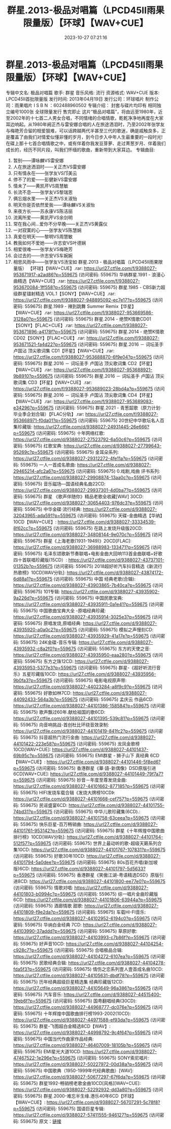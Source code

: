 ﻿---
title: 群星.2013-极品对唱篇（LPCD45II雨果限量版）【环球】【WAV+CUE】
date: 2023-10-27 07:21:16
categories: WAV车载音乐、镜像
tags: 华语中文
---
# 群星.2013-极品对唱篇（LPCD45II雨果限量版）【环球】【WAV+CUE】

专辑中文名: 极品对唱篇
歌手: 群星
音乐风格: 流行
资源格式: WAV+CUE
版本: LPCD45II首批限量版
发行时间: 2013年04月19日
发行公司：环球唱片
制作公司：雨果唱片
I S B N ：602488960502
专辑介绍：
封套与碟片均印有
相同独立编号1000张
全球限量发行 售完即止
这片“极品对唱篇”，将由远至1980年，近至2002年的十七首二人男女合唱，不同情绪的合唱情歌，乾乾净净地再度在大家耳边响起。从1980年阙正杰与雷安娜合唱的人在旅途洒泪时，乃至2002年张学友与梅艳芳合留的相爱狠难，可以话跨越两代半甚至三代的歌迷，确是戚触良多，正是覆盖了由我们对情爱似懂非懂的岁月，到今日步入中年人生最重要的一段时光!在碟上那十七首合唱情歌之中，或有伴着你我发豆芽萝、走过菁葱岁月、伴着我们成长的，经历不同片段，叫我们怀缅的歌曲，重新带到大家耳边。
专辑曲目:
01. 暂别——谭咏麟VS雷安娜
02. 人在旅途洒泪时——关正杰VS雷安娜
03. 只有情永在——张学友VS邝美云
04. 停不了的爱——彭健新VS雷安娜
05. 情未了——黄凯芹VS周慧敏
06. 长流不息——张学友VS黎瑞恩
07. 俩忘烟水里——关正杰VS关淑怡
08. 明天你是否依然爱我——谭咏麟VS关淑怡
09. 来夜方长——苏永康VS陈洁丽
10. 流离所爱——黄凯芹VS余剑明
11. 常在我心间...爱你不分早晚——关正杰VS黄露仪
12. 一对寂寞的心——张学友VS陈慧娴
13. 真爱在明天——黎明VS周慧敏
14. 教我如何不爱她——许志安VS叶德娴
15. 相爱很难——张学友VS梅艳芳
16. 会过去的——许志安VS车婉婉
17. 相思风雨中——张学友VS汤宝如
群星.2013 - 极品对唱篇（LPCD45II雨果限量版） 【环球】【WAV+CUE】.rar: https://url27.ctfile.com/f/9388027-953671917-a2ad86?p=559675
(访问密码: 559675)
华纳群星.1991 - 浪漫心曲精选【WAV+CUE】.rar: https://url27.ctfile.com/f/9388027-953670084-1ff558?p=559675
(访问密码: 559675)
群星.1985 - CBS新力超级群星镭射精选 VOL.1【SONY】【WAV+CUE】.rar: https://url27.ctfile.com/f/9388027-948895092-ec7e17?p=559675
(访问密码: 559675)
群星.1989 - 辣到跳舞 Summer Remix【华星】【WAV+CUE】.rar: https://url27.ctfile.com/f/9388027-953669586-3128a0?p=559675
(访问密码: 559675)
群星.2014 - 绝赞K情歌CD01【SONY】【FLAC+CUE】.rar: https://url27.ctfile.com/f/9388027-953671896-a4178f?p=559675
(访问密码: 559675)
群星.2014 - 绝赞K情歌CD02【SONY】【FLAC+CUE】.rar: https://url27.ctfile.com/f/9388027-953671521-fa4d22?p=559675
(访问密码: 559675)
群星.2016 － 词坛圣手 卢国沾 顶尖歌词集 CD1【环星】【WAV+CUE】.rar: https://url27.ctfile.com/f/9388027-953688870-6f9e04?p=559675
(访问密码: 559675)
群星.2016 － 词坛圣手 卢国沾 顶尖歌词集 CD2【环星】【WAV+CUE】.rar: https://url27.ctfile.com/f/9388027-953688921-9b8910?p=559675
(访问密码: 559675)
群星.2016 － 词坛圣手 卢国沾 顶尖歌词集 CD3【环星】【WAV+CUE】.rar: https://url27.ctfile.com/f/9388027-953689023-28bd4a?p=559675
(访问密码: 559675)
群星.2016 － 词坛圣手 卢国沾 顶尖歌词集 CD4【环星】【WAV+CUE】.rar: https://url27.ctfile.com/f/9388027-953689083-e34296?p=559675
(访问密码: 559675)
群星.2021 - 青葱韶歌（原力计划·毕业季企划合辑）【FLAC分轨】.rar: https://url27.ctfile.com/f/9388027-953668971-f0da01?p=559675
(访问密码: 559675)
20世纪中华歌坛名人百集珍藏版: https://url27.ctfile.com/d/9388027-24931445-26e666?p=559675
(访问密码: 559675)
十年网络红歌: https://url27.ctfile.com/d/9388027-27523792-6a50c6?p=559675
(访问密码: 559675)
红歌宝典: https://url27.ctfile.com/d/9388027-27799643-95269c?p=559675
(访问密码: 559675)
金耳朵系列: https://url27.ctfile.com/d/9388027-29312272-4fe11a?p=559675
(访问密码: 559675)
一人一首成名歌曲: https://url27.ctfile.com/d/9388027-29465214-afc2a6?p=559675
(访问密码: 559675)
0.戏剧,戏曲 评书系列: https://url27.ctfile.com/d/9388027-29908874-13aa0c?p=559675
(访问密码: 559675)
音乐磁场—国语经典名曲22CD: https://url27.ctfile.com/d/9388027-29937301-4d0ba7?p=559675
(访问密码: 559675)
群星 《歌声伴随你》精品老歌全收藏[WAV] 30CD: https://url27.ctfile.com/d/9388027-30654403-976dc3?p=559675
(访问密码: 559675)
中华金碟·流行经典: https://url27.ctfile.com/d/9388027-32043965-ada591?p=559675
(访问密码: 559675)
天碟-金曲精选【华纳】10CD【WAV+CUE】: https://url27.ctfile.com/d/9388027-33334539-8f62cc?p=559675
(访问密码: 559675)
在路上发烧升级版20CD: https://url27.ctfile.com/d/9388027-34808144-9e070c?p=559675
(访问密码: 559675)
群星《上海老歌(1931-1949)》20CD[FLAC]: https://url27.ctfile.com/d/9388027-36988983-133471?p=559675
(访问密码: 559675)
毛泽东颂歌新节奏联唱+电影金曲大回响113首金曲联唱+好歌四十首联唱珍藏版(15CD）: https://url27.ctfile.com/d/9388027-43737101-01352b?p=559675
(访问密码: 559675)
2018超好听汽车抖音精选《新流行热歌榜》10CD[WAV分轨]: https://url27.ctfile.com/d/9388027-43874172-6d88a1?p=559675
(访问密码: 559675)
中国 经典老歌(合辑): https://url27.ctfile.com/d/9388027-43903865-7b40ca?p=559675
(访问密码: 559675)
101专辑: https://url27.ctfile.com/d/9388027-43935902-9a226d?p=559675
(访问密码: 559675)
中国民歌宝典: https://url27.ctfile.com/d/9388027-43935911-0a1e41?p=559675
(访问密码: 559675)
中国歌曲宝典大全 -原唱经典珍藏: https://url27.ctfile.com/d/9388027-43935914-3025e3?p=559675
(访问密码: 559675)
原唱发烧,原唱经典: https://url27.ctfile.com/d/9388027-43935920-a0a0c2?p=559675
(访问密码: 559675)
模拟之声慢刻CD: https://url27.ctfile.com/d/9388027-43935929-41a17e?p=559675
(访问密码: 559675)
24K金碟-音乐专辑: https://url27.ctfile.com/d/9388027-43935932-c8a2f0?p=559675
(访问密码: 559675)
东方的天使之音: https://url27.ctfile.com/d/9388027-43935950-eaa280?p=559675
(访问密码: 559675)
东方之珠12CD: https://url27.ctfile.com/d/9388027-43935953-5377e3?p=559675
(访问密码: 559675)
群星-《超好听流行音乐》五星珍藏版10CD: https://url27.ctfile.com/d/9388027-43935956-9b0fa3?p=559675
(访问密码: 559675)
电影电视原声带: https://url27.ctfile.com/d/9388027-44023284-a8f9c9?p=559675
(访问密码: 559675)
好歌如林7CD: https://url27.ctfile.com/d/9388027-44092433-564a3b?p=559675
(访问密码: 559675)
孟庆云 作品6CD: https://url27.ctfile.com/d/9388027-44101386-158584?p=559675
(访问密码: 559675)
歌声飘过60年.献给祖国的歌6CD: https://url27.ctfile.com/d/9388027-44101395-539c81?p=559675
(访问密码: 559675)
向音响挑战-首创杜比环绕音效录制: https://url27.ctfile.com/d/9388027-44101419-841fc2?p=559675
(访问密码: 559675)
抖音超热门流行金曲: https://url27.ctfile.com/d/9388027-44101422-223e58?p=559675
(访问密码: 559675)
龙凤金歌榜10CD[WAV+CUE]: https://url27.ctfile.com/d/9388027-44101437-69b95c?p=559675
(访问密码: 559675)
EMI群星 - 狮子山下 真经典 6CD【WAV+CUE】: https://url27.ctfile.com/d/9388027-44101446-5f8ed6?p=559675
(访问密码: 559675)
香港群星《華·語-新偶像》DSD原版引进6CD[WAV+CUE]: https://url27.ctfile.com/d/9388027-44101449-79f7a7?p=559675
(访问密码: 559675)
妙音－年度至尊发烧金曲: https://url27.ctfile.com/d/9388027-44101662-877185?p=559675
(访问密码: 559675)
HIFI发烧车载合辑《发烧大牌榜10CD》: https://url27.ctfile.com/d/9388027-44101668-cef757?p=559675
(访问密码: 559675)
民谣盛宴6CD: https://url27.ctfile.com/d/9388027-44101755-74bd31?p=559675
(访问密码: 559675)
中华儿歌珍藏集(6CD).: https://url27.ctfile.com/d/9388027-44101758-63ceea?p=559675
(访问密码: 559675)
快乐巨星-百万畅销曲: https://url27.ctfile.com/d/9388027-44101761-953142?p=559675
(访问密码: 559675)
群星《十年辉煌中国歌曲排行榜》10CD[WAV分轨]: https://url27.ctfile.com/d/9388027-44101764-512f57?p=559675
(访问密码: 559675)
世界上最动听的歌-超级天籁系列合集10CD: https://url27.ctfile.com/d/9388027-44101767-107831?p=559675
(访问密码: 559675)
好歌30年10CD: https://url27.ctfile.com/d/9388027-44101794-5a0dee?p=559675
(访问密码: 559675)
80s百花齐唱(新加坡版)6CD: https://url27.ctfile.com/d/9388027-44101797-5d5633?p=559675
(访问密码: 559675)
香港群星《笑傲江湖-粤语精选DSD》原版引进8CD: https://url27.ctfile.com/d/9388027-44101800-ee77e0?p=559675
(访问密码: 559675)
情歌对唱: https://url27.ctfile.com/d/9388027-44101803-b0994c?p=559675
(访问密码: 559675)
综一唱片金曲珍藏版6CD: https://url27.ctfile.com/d/9388027-44101806-63944a?p=559675
(访问密码: 559675)
酒廊情歌 甜歌: https://url27.ctfile.com/d/9388027-44101809-f9e2da?p=559675
(访问密码: 559675)
车载HI-FI音乐: https://url27.ctfile.com/d/9388027-44102952-6194c0?p=559675
(访问密码: 559675)
华纳白金经典 7CD: https://url27.ctfile.com/d/9388027-44103990-37addd?p=559675
(访问密码: 559675)
草原好歌: https://url27.ctfile.com/d/9388027-44103993-c7b86f?p=559675
(访问密码: 559675)
好声音10CD: https://url27.ctfile.com/d/9388027-44104254-c928c7?p=559675
(访问密码: 559675)
合唱极品合辑: https://url27.ctfile.com/d/9388027-44104272-6107ea?p=559675
(访问密码: 559675)
民歌经典合辑: https://url27.ctfile.com/d/9388027-44104278-fda5f3?p=559675
(访问密码: 559675)
情伤之恋系列壹人壹首成名曲10CD: https://url27.ctfile.com/d/9388027-44105631-dbdf78?p=559675
(访问密码: 559675)
历年经典超级巨星精选集 经典珍藏版12CD: https://url27.ctfile.com/d/9388027-44105649-96a386?p=559675
(访问密码: 559675)
汽车音乐: https://url27.ctfile.com/d/9388027-44515400-19eb6f?p=559675
(访问密码: 559675)
国粤翻唱经典(30CD): https://url27.ctfile.com/d/9388027-44968777-dc076e?p=559675
(访问密码: 559675)
十年辉煌中国歌曲排行榜1993-2002(10CD): https://url27.ctfile.com/d/9388027-44971588-ef93da?p=559675
(访问密码: 559675)
群星-飞图超白金精选8CD【WAV】: https://url27.ctfile.com/d/9388027-44998792-9c4f64?p=559675
(访问密码: 559675)
中国当代作曲家作品经典: https://url27.ctfile.com/d/9388027-46407009-18105b?p=559675
(访问密码: 559675)
EMI星光大道10CD: https://url27.ctfile.com/d/9388027-47467522-1e296e?p=559675
(访问密码: 559675)
SONY索尼唱片: https://url27.ctfile.com/d/9388027-50227972-00d38a?p=559675
(访问密码: 559675)
中国歌典（1950-1999年代经典歌曲）[WAV]: https://url27.ctfile.com/d/9388027-50677297-67f6da?p=559675
(访问密码: 559675)
群星1992-畅销榜老歌金曲10CD[风格][WAV+CUE]: https://url27.ctfile.com/d/9388027-52292932-dd3a80?p=559675
(访问密码: 559675)
群星.2000-难忘半生缘.港乐40年6CD【环球】【WAV+CUE】: https://url27.ctfile.com/d/9388027-56707291-5c78f8?p=559675
(访问密码: 559675)
国语巨星专辑: https://url27.ctfile.com/d/9388027-57411555-946127?p=559675
(访问密码: 559675)
原文：[链接](https://blog.sina.com.cn/s/blog_1647c7e76010313mo.html)